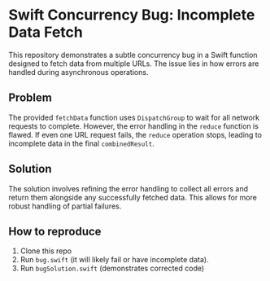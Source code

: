 # Swift Concurrency Bug: Incomplete Data Fetch
This repository demonstrates a subtle concurrency bug in a Swift function designed to fetch data from multiple URLs. The issue lies in how errors are handled during asynchronous operations.

## Problem
The provided `fetchData` function uses `DispatchGroup` to wait for all network requests to complete. However, the error handling in the `reduce` function is flawed.  If even one URL request fails, the `reduce` operation stops, leading to incomplete data in the final `combinedResult`.

## Solution
The solution involves refining the error handling to collect all errors and return them alongside any successfully fetched data. This allows for more robust handling of partial failures.

## How to reproduce
1. Clone this repo
2. Run `bug.swift` (it will likely fail or have incomplete data).
3. Run `bugSolution.swift` (demonstrates corrected code)